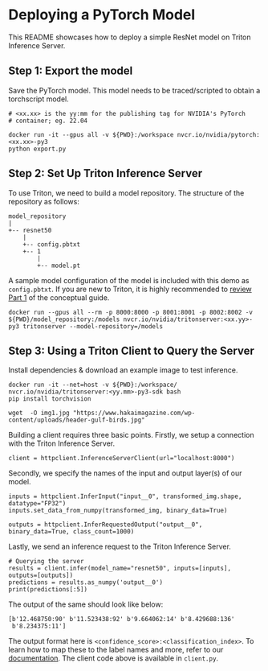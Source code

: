 <!--
# Copyright 2023, NVIDIA CORPORATION & AFFILIATES. All rights reserved.
#
# Redistribution and use in source and binary forms, with or without
# modification, are permitted provided that the following conditions
# are met:
#  * Redistributions of source code must retain the above copyright
#    notice, this list of conditions and the following disclaimer.
#  * Redistributions in binary form must reproduce the above copyright
#    notice, this list of conditions and the following disclaimer in the
#    documentation and/or other materials provided with the distribution.
#  * Neither the name of NVIDIA CORPORATION nor the names of its
#    contributors may be used to endorse or promote products derived
#    from this software without specific prior written permission.
#
# THIS SOFTWARE IS PROVIDED BY THE COPYRIGHT HOLDERS ``AS IS'' AND ANY
# EXPRESS OR IMPLIED WARRANTIES, INCLUDING, BUT NOT LIMITED TO, THE
# IMPLIED WARRANTIES OF MERCHANTABILITY AND FITNESS FOR A PARTICULAR
# PURPOSE ARE DISCLAIMED.  IN NO EVENT SHALL THE COPYRIGHT OWNER OR
# CONTRIBUTORS BE LIABLE FOR ANY DIRECT, INDIRECT, INCIDENTAL, SPECIAL,
# EXEMPLARY, OR CONSEQUENTIAL DAMAGES (INCLUDING, BUT NOT LIMITED TO,
# PROCUREMENT OF SUBSTITUTE GOODS OR SERVICES; LOSS OF USE, DATA, OR
# PROFITS; OR BUSINESS INTERRUPTION) HOWEVER CAUSED AND ON ANY THEORY
# OF LIABILITY, WHETHER IN CONTRACT, STRICT LIABILITY, OR TORT
# (INCLUDING NEGLIGENCE OR OTHERWISE) ARISING IN ANY WAY OUT OF THE USE
# OF THIS SOFTWARE, EVEN IF ADVISED OF THE POSSIBILITY OF SUCH DAMAGE.
-->


# Deploying a PyTorch Model

This README showcases how to deploy a simple ResNet model on Triton Inference Server.

## Step 1: Export the model

Save the PyTorch model. This model needs to be traced/scripted to obtain a torchscript model.

```
# <xx.xx> is the yy:mm for the publishing tag for NVIDIA's PyTorch
# container; eg. 22.04

docker run -it --gpus all -v ${PWD}:/workspace nvcr.io/nvidia/pytorch:<xx.xx>-py3
python export.py
```

## Step 2: Set Up Triton Inference Server

To use Triton, we need to build a model repository. The structure of the repository as follows:
```
model_repository
|
+-- resnet50
    |
    +-- config.pbtxt
    +-- 1
        |
        +-- model.pt
```

A sample model configuration of the model is included with this demo as `config.pbtxt`. If you are new to Triton, it is highly recommended to [review Part 1](../../Conceptual_Guide/Part_1-model_deployment/README.md) of the conceptual guide.
```
docker run --gpus all --rm -p 8000:8000 -p 8001:8001 -p 8002:8002 -v ${PWD}/model_repository:/models nvcr.io/nvidia/tritonserver:<xx.yy>-py3 tritonserver --model-repository=/models
```

## Step 3: Using a Triton Client to Query the Server

Install dependencies & download an example image to test inference.

```
docker run -it --net=host -v ${PWD}:/workspace/ nvcr.io/nvidia/tritonserver:<yy.mm>-py3-sdk bash
pip install torchvision

wget  -O img1.jpg "https://www.hakaimagazine.com/wp-content/uploads/header-gulf-birds.jpg"
```
Building a client requires three basic points. Firstly, we setup a connection with the Triton Inference Server.
```
client = httpclient.InferenceServerClient(url="localhost:8000")
```
Secondly, we specify the names of the input and output layer(s) of our model.
```
inputs = httpclient.InferInput("input__0", transformed_img.shape, datatype="FP32")
inputs.set_data_from_numpy(transformed_img, binary_data=True)

outputs = httpclient.InferRequestedOutput("output__0", binary_data=True, class_count=1000)
```
Lastly, we send an inference request to the Triton Inference Server.
```
# Querying the server
results = client.infer(model_name="resnet50", inputs=[inputs], outputs=[outputs])
predictions = results.as_numpy('output__0')
print(predictions[:5])
```
The output of the same should look like below:
```
[b'12.468750:90' b'11.523438:92' b'9.664062:14' b'8.429688:136'
 b'8.234375:11']
```
The output format here is `<confidence_score>:<classification_index>`. To learn how to map these to the label names and more, refer to our [documentation](https://github.com/triton-inference-server/server/blob/main/docs/protocol/extension_classification.md). The client code above is available in `client.py`.
